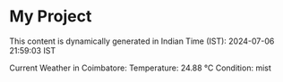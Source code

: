 # My Project

This content is dynamically generated in Indian Time (IST): 2024-07-06 21:59:03 IST


Current Weather in Coimbatore:
Temperature: 24.88 °C
Condition: mist
